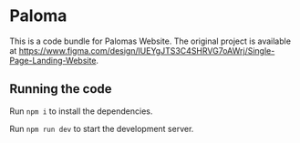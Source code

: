 
  # Paloma

  This is a code bundle for Palomas Website. The original project is available at https://www.figma.com/design/lUEYgJTS3C4SHRVG7oAWrj/Single-Page-Landing-Website.

  ## Running the code

  Run `npm i` to install the dependencies.

  Run `npm run dev` to start the development server.
  
